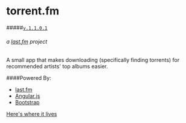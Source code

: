 torrent.fm 
==========
#####[`v.1.1.0.1`](https://github.com/himynameisdave/torrent.fm/releases/tag/v1.1.0.1)

###### a [last.fm](http://last.fm) project 



A small app that makes downloading (specifically finding torrents) for recommended artists' top albums easier. 

####Powered By:

- [last.fm](http://last.fm)
- [Angular.js](http://angularjs.org)
- [Bootstrap](http://getbootstrap.com)


[Here's where it lives](http://himynameisdave.github.io/torrent.fm)
